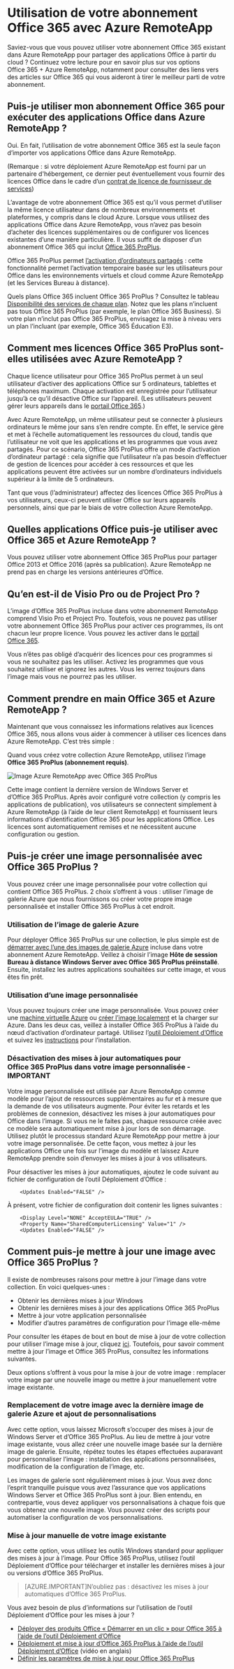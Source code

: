 
<properties 
    pageTitle="Utilisation de votre abonnement Office 365 avec Azure RemoteApp | Microsoft Azure"
	description="Découvrez comment vous pouvez utiliser votre abonnement Office 365 dans Azure RemoteApp pour partager des applications Office."
	services="remoteapp"
	documentationCenter="" 
	authors="piotrci" 
	manager="mbaldwin" />

<tags 
    ms.service="remoteapp" 
    ms.workload="compute" 
    ms.tgt_pltfrm="na" 
    ms.devlang="na" 
    ms.topic="article" 
    ms.date="09/24/2015" 
    ms.author="elizapo" />



# Utilisation de votre abonnement Office 365 avec Azure RemoteApp

Saviez-vous que vous pouvez utiliser votre abonnement Office 365 existant dans Azure RemoteApp pour partager des applications Office à partir du cloud ? Continuez votre lecture pour en savoir plus sur vos options Office 365 + Azure RemoteApp, notamment pour consulter des liens vers des articles sur Office 365 qui vous aideront à tirer le meilleur parti de votre abonnement.

## Puis-je utiliser mon abonnement Office 365 pour exécuter des applications Office dans Azure RemoteApp ?

Oui. En fait, l’utilisation de votre abonnement Office 365 est la seule façon d’importer vos applications Office dans Azure RemoteApp.

(Remarque : si votre déploiement Azure RemoteApp est fourni par un partenaire d'hébergement, ce dernier peut éventuellement vous fournir des licences Office dans le cadre d’un [contrat de licence de fournisseur de services](http://www.microsoft.com/fr-FR/Licensing/licensing-programs/spla-program.aspx))


L’avantage de votre abonnement Office 365 est qu’il vous permet d’utiliser la même licence utilisateur dans de nombreux environnements et plateformes, y compris dans le cloud Azure. Lorsque vous utilisez des applications Office dans Azure RemoteApp, vous n’avez pas besoin d’acheter des licences supplémentaires ou de configurer vos licences existantes d’une manière particulière. Il vous suffit de disposer d’un abonnement Office 365 qui inclut [Office 365 ProPlus](https://technet.microsoft.com/library/Gg702619.aspx).

Office 365 ProPlus permet [l’activation d’ordinateurs partagés](https://technet.microsoft.com/library/Dn782860.aspx) : cette fonctionnalité permet l’activation temporaire basée sur les utilisateurs pour Office dans les environnements virtuels et cloud comme Azure RemoteApp (et les Services Bureau à distance).

Quels plans Office 365 incluent Office 365 ProPlus ? Consultez le tableau [Disponibilité des services de chaque plan](https://technet.microsoft.com/library/office-365-plan-options.aspx). Notez que les plans n’incluent pas tous Office 365 ProPlus (par exemple, le plan Office 365 Business). Si votre plan n’inclut pas Office 365 ProPlus, envisagez la mise à niveau vers un plan l’incluant (par exemple, Office 365 Éducation E3).

## Comment mes licences Office 365 ProPlus sont-elles utilisées avec Azure RemoteApp ?

Chaque licence utilisateur pour Office 365 ProPlus permet à un seul utilisateur d’activer des applications Office sur 5 ordinateurs, tablettes et téléphones maximum. Chaque activation est enregistrée pour l’utilisateur jusqu’à ce qu’il désactive Office sur l’appareil. (Les utilisateurs peuvent gérer leurs appareils dans le [portail Office 365](https://portal.office365.com/).)

Avec Azure RemoteApp, un même utilisateur peut se connecter à plusieurs ordinateurs le même jour sans s’en rendre compte. En effet, le service gère et met à l’échelle automatiquement les ressources du cloud, tandis que l’utilisateur ne voit que les applications et les programmes que vous avez partagés. Pour ce scénario, Office 365 ProPlus offre un mode d’activation d’ordinateur partagé : cela signifie que l’utilisateur n’a pas besoin d’effectuer de gestion de licences pour accéder à ces ressources et que les applications peuvent être activées sur un nombre d’ordinateurs individuels supérieur à la limite de 5 ordinateurs.

Tant que vous (l’administrateur) affectez des licences Office 365 ProPlus à vos utilisateurs, ceux-ci peuvent utiliser Office sur leurs appareils personnels, ainsi que par le biais de votre collection Azure RemoteApp.

## Quelles applications Office puis-je utiliser avec Office 365 et Azure RemoteApp ?

Vous pouvez utiliser votre abonnement Office 365 ProPlus pour partager Office 2013 et Office 2016 (après sa publication). Azure RemoteApp ne prend pas en charge les versions antérieures d’Office.

## Qu’en est-il de Visio Pro ou de Project Pro ?

L’image d’Office 365 ProPlus incluse dans votre abonnement RemoteApp comprend Visio Pro et Project Pro. Toutefois, vous ne pouvez pas utiliser votre abonnement Office 365 ProPlus pour activer ces programmes, ils ont chacun leur propre licence. Vous pouvez les activer dans le [portail Office 365](https://portal.office365.com/).

Vous n’êtes pas obligé d’acquérir des licences pour ces programmes si vous ne souhaitez pas les utiliser. Activez les programmes que vous souhaitez utiliser et ignorez les autres. Vous les verrez toujours dans l’image mais vous ne pourrez pas les utiliser.

## Comment prendre en main Office 365 et Azure RemoteApp ?

Maintenant que vous connaissez les informations relatives aux licences Office 365, nous allons vous aider à commencer à utiliser ces licences dans Azure RemoteApp. C’est très simple :

Quand vous créez votre collection Azure RemoteApp, utilisez l’image **Office 365 ProPlus (abonnement requis)**.

![Image Azure RemoteApp avec Office 365 ProPlus](./media/remoteapp-officesubscription/remoteapp-officeimage.png)


Cette image contient la dernière version de Windows Server et d’Office 365 ProPlus. Après avoir configuré votre collection (y compris les applications de publication), vos utilisateurs se connectent simplement à Azure RemoteApp (à l’aide de leur client RemoteApp) et fournissent leurs informations d’identification Office 365 pour les applications Office. Les licences sont automatiquement remises et ne nécessitent aucune configuration ou gestion.

## Puis-je créer une image personnalisée avec Office 365 ProPlus ?

Vous pouvez créer une image personnalisée pour votre collection qui contient Office 365 ProPlus. 2 choix s’offrent à vous : utiliser l’image de galerie Azure que nous fournissons ou créer votre propre image personnalisée et installer Office 365 ProPlus à cet endroit.

### Utilisation de l’image de galerie Azure

Pour déployer Office 365 ProPlus sur une collection, le plus simple est de [démarrer avec l’une des images de galerie Azure](remoteapp-image-on-azurevm.md) incluse dans votre abonnement Azure RemoteApp. Veillez à choisir l’image **Hôte de session Bureau à distance Windows Server avec Office 365 ProPlus préinstallé**. Ensuite, installez les autres applications souhaitées sur cette image, et vous êtes fin prêt.

### Utilisation d’une image personnalisée

Vous pouvez toujours créer une image personnalisée. Vous pouvez créer une [machine virtuelle Azure](remoteapp-image-on-azurevm.md) ou [créer l’image localement](remoteapp-create-custom-image.md) et la charger sur Azure. Dans les deux cas, veillez à installer Office 365 ProPlus à l’aide du nœud d’activation d’ordinateur partagé. Utilisez l’[outil Déploiement d’Office](http://blogs.technet.com/b/odsupport/archive/2014/07/11/using-the-office-deployment-tool.aspx) et suivez les [instructions](https://technet.microsoft.com/library/Dn782858.aspx) pour l’installation.

### Désactivation des mises à jour automatiques pour Office 365 ProPlus dans votre image personnalisée - IMPORTANT

Votre image personnalisée est utilisée par Azure RemoteApp comme modèle pour l’ajout de ressources supplémentaires au fur et à mesure que la demande de vos utilisateurs augmente. Pour éviter les retards et les problèmes de connexion, désactivez les mises à jour automatiques pour Office dans l’image. Si vous ne le faites pas, chaque ressource créée avec ce modèle sera automatiquement mise à jour lors de son démarrage. Utilisez plutôt le processus standard Azure RemoteApp pour mettre à jour votre image personnalisée. De cette façon, vous mettez à jour les applications Office une fois sur l’image du modèle et laissez Azure RemoteApp prendre soin d’envoyer les mises à jour à vos utilisateurs.

Pour désactiver les mises à jour automatiques, ajoutez le code suivant au fichier de configuration de l’outil Déploiement d’Office :

		<Updates Enabled="FALSE" />

À présent, votre fichier de configuration doit contenir les lignes suivantes :
	
		<Display Level="NONE" AcceptEULA="TRUE" />
		<Property Name="SharedComputerLicensing" Value="1" />
		<Updates Enabled="FALSE" />

## Comment puis-je mettre à jour une image avec Office 365 ProPlus ?

Il existe de nombreuses raisons pour mettre à jour l’image dans votre collection. En voici quelques-unes :

- Obtenir les dernières mises à jour Windows 
- Obtenir les dernières mises à jour des applications Office 365 ProPlus
- Mettre à jour votre application personnalisée
- Modifier d’autres paramètres de configuration pour l’image elle-même

Pour consulter les étapes de bout en bout de mise à jour de votre collection pour utiliser l’image mise à jour, cliquez [ici](remoteapp-update.md). Toutefois, pour savoir comment mettre à jour l’image et Office 365 ProPlus, consultez les informations suivantes.

Deux options s’offrent à vous pour la mise à jour de votre image : remplacer votre image par une nouvelle image ou mettre à jour manuellement votre image existante.

### Remplacement de votre image avec la dernière image de galerie Azure et ajout de personnalisations
Avec cette option, vous laissez Microsoft s’occuper des mises à jour de Windows Server et d’Office 365 ProPlus. Au lieu de mettre à jour votre image existante, vous allez créer une nouvelle image basée sur la dernière image de galerie. Ensuite, répétez toutes les étapes effectuées auparavant pour personnaliser l’image : installation des applications personnalisées, modification de la configuration de l’image, etc.

Les images de galerie sont régulièrement mises à jour. Vous avez donc l’esprit tranquille puisque vous avez l’assurance que vos applications Windows Server et Office 365 ProPlus sont à jour. Bien entendu, en contrepartie, vous devez appliquer vos personnalisations à chaque fois que vous obtenez une nouvelle image. Vous pouvez créer des scripts pour automatiser la configuration de vos personnalisations.

### Mise à jour manuelle de votre image existante

Avec cette option, vous utilisez les outils Windows standard pour appliquer des mises à jour à l’image. Pour Office 365 ProPlus, utilisez l’outil Déploiement d’Office pour télécharger et installer les dernières mises à jour ou versions d’Office 365 ProPlus.

> [AZURE.IMPORTANT]N’oubliez pas : désactivez les mises à jour automatiques d’Office 365 ProPlus.

Vous avez besoin de plus d’informations sur l’utilisation de l’outil Déploiement d’Office pour les mises à jour ?

- [Déployer des produits Office « Démarrer en un clic » pour Office 365 à l’aide de l’outil Déploiement d’Office](https://technet.microsoft.com/library/JJ219423.aspx)
- [Déploiement et mise à jour d’Office 365 ProPlus à l’aide de l’outil Déploiement d’Office](https://channel9.msdn.com/Events/Ignite/2015/BRK3168) (vidéo en anglais)
- [Définir les paramètres de mise à jour pour Office 365 ProPlus](https://technet.microsoft.com/library/dn761708.aspx)

<!---HONumber=Oct15_HO1-->
